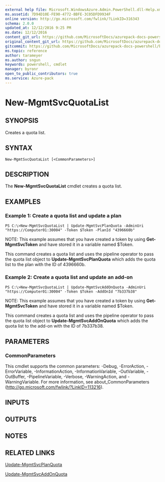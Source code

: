 ```yaml
---
external help file: Microsoft.WindowsAzure.Admin.PowerShell.dll-Help.xml
ms.assetid: 7D94D10E-FE90-4772-8BFE-3C05DFD9934F
online version: http://go.microsoft.com/fwlink/?LinkID=316343
schema: 2.0.0
updated_at: 12/12/2016 9:25 PM
ms.date: 12/12/2016
content_git_url: https://github.com/MicrosoftDocs/azurepack-docs-powershell/blob/live/AzurePack-cmdlets/Administration/v1.0/New-MgmtSvcQuotaList.md
original_content_git_url: https://github.com/MicrosoftDocs/azurepack-docs-powershell/blob/live/AzurePack-cmdlets/Administration/v1.0/New-MgmtSvcQuotaList.md
gitcommit: https://github.com/MicrosoftDocs/azurepack-docs-powershell/blob/b83cde31c8e8df3140400b62cc6698cfc8f37a47/AzurePack-cmdlets/Administration/v1.0/New-MgmtSvcQuotaList.md
ms.topic: reference
author: tarameyer
ms.author: sngun
keywords: powershell, cmdlet
manager: byronr
open_to_public_contributors: true
ms.service: Azure-pack
---
```


# New-MgmtSvcQuotaList

## SYNOPSIS
Creates a quota list.

## SYNTAX

```
New-MgmtSvcQuotaList [<CommonParameters>]
```

## DESCRIPTION
The **New-MgmtSvcQuotaList** cmdlet creates a quota list.

## EXAMPLES

### Example 1: Create a quota list and update a plan
```
PS C:\>New-MgmtSvcQuotaList | Update-MgmtSvcPlanQuota -AdminUri "https://Computer01:30004" -Token $Token -PlanId "4396660b"
```

NOTE: This example assumes that you have created a token by using **Get-MgmtSvcToken** and have stored it in a variable named $Token.

This command creates a quota list and uses the pipeline operator to pass the quota list object to **Update-MgmtSvcPlanQuota** which adds the quota list to the plan with the ID of 4396660b.

### Example 2: Create a quota list and update an add-on
```
PS C:\>New-MgmtSvcQuotaList | Update-MgmtSvcAddOnQuota -AdminUri "https://Computer01:30004" -Token $Token -AddOnId "7b337b38"
```

NOTE: This example assumes that you have created a token by using **Get-MgmtSvcToken** and have stored it in a variable named $Token.

This command creates a quota list and uses the pipeline operator to pass the quota list object to **Update-MgmtSvcAddOnQuota** which adds the quota list to the add-on with the ID of 7b337b38.

## PARAMETERS

### CommonParameters
This cmdlet supports the common parameters: -Debug, -ErrorAction, -ErrorVariable, -InformationAction, -InformationVariable, -OutVariable, -OutBuffer, -PipelineVariable, -Verbose, -WarningAction, and -WarningVariable. For more information, see about_CommonParameters (http://go.microsoft.com/fwlink/?LinkID=113216).

## INPUTS

## OUTPUTS

## NOTES

## RELATED LINKS

[Update-MgmtSvcPlanQuota](xref:Administration/v1.0/Update-MgmtSvcPlanQuota.md)

[Update-MgmtSvcAddOnQuota](xref:Administration/v1.0/Update-MgmtSvcAddOnQuota.md)


